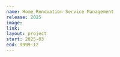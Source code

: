 ```yaml
---
name: Home Renovation Service Management
release: 2025
image: 
link:
layout: project
start: 2025-03
end: 9999-12
---
```


